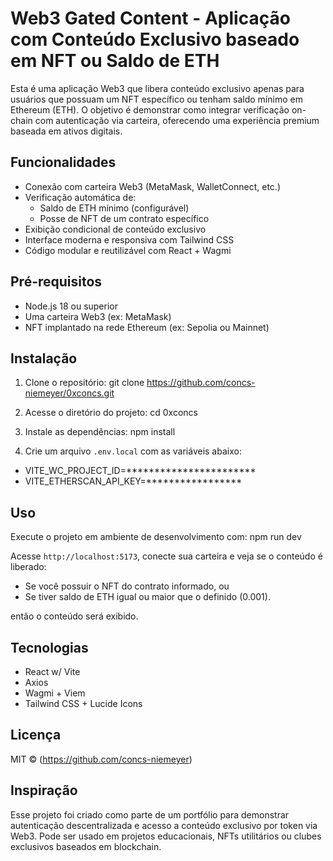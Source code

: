 Web3 Gated Content - Aplicação com Conteúdo Exclusivo baseado em NFT ou Saldo de ETH
======================================================================================

Esta é uma aplicação Web3 que libera conteúdo exclusivo apenas para usuários que possuam um NFT específico ou tenham saldo mínimo em Ethereum (ETH). O objetivo é demonstrar como integrar verificação on-chain com autenticação via carteira, oferecendo uma experiência premium baseada em ativos digitais.

Funcionalidades
---------------
- Conexão com carteira Web3 (MetaMask, WalletConnect, etc.)
- Verificação automática de:
  - Saldo de ETH mínimo (configurável)
  - Posse de NFT de um contrato específico
- Exibição condicional de conteúdo exclusivo
- Interface moderna e responsiva com Tailwind CSS
- Código modular e reutilizável com React + Wagmi

Pré-requisitos
--------------
- Node.js 18 ou superior
- Uma carteira Web3 (ex: MetaMask)
- NFT implantado na rede Ethereum (ex: Sepolia ou Mainnet)

Instalação
----------
1. Clone o repositório:
   git clone https://github.com/concs-niemeyer/0xconcs.git

2. Acesse o diretório do projeto:
   cd 0xconcs

3. Instale as dependências:
   npm install

4. Crie um arquivo `.env.local` com as variáveis abaixo:

- VITE_WC_PROJECT_ID=***********************
- VITE_ETHERSCAN_API_KEY=*****************


Uso
---
Execute o projeto em ambiente de desenvolvimento com:
   npm run dev

Acesse `http://localhost:5173`, conecte sua carteira e veja se o conteúdo é liberado:

- Se você possuir o NFT do contrato informado, ou
- Se tiver saldo de ETH igual ou maior que o definido (0.001).

então o conteúdo será exibido.

Tecnologias
-----------
- React w/ Vite
- Axios
- Wagmi + Viem
- Tailwind CSS + Lucide Icons

Licença
-------
MIT © (https://github.com/concs-niemeyer)

Inspiração
----------
Esse projeto foi criado como parte de um portfólio para demonstrar autenticação descentralizada e acesso a conteúdo exclusivo por token via Web3. Pode ser usado em projetos educacionais, NFTs utilitários ou clubes exclusivos baseados em blockchain.
